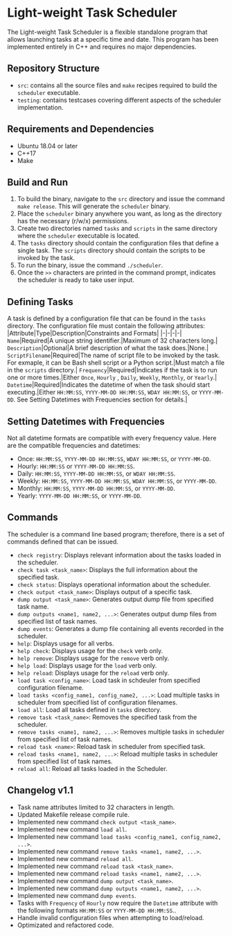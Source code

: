 # Light-weight Task Scheduler
The Light-weight Task Scheduler is a flexible standalone program that allows launching tasks at a specific time and date. This program has been implemented entirely in C++ and requires no major dependencies.

## Repository Structure
- `src`: contains all the source files and `make` recipes required to build the `scheduler` executable.
- `testing`: contains testcases covering different aspects of the scheduler implementation.

## Requirements and Dependencies
- Ubuntu 18.04 or later
- C++17
- Make

## Build and Run
1. To build the binary, navigate to the `src` directory and issue the command `make release`. This will generate the `scheduler` binary.
2. Place the `scheduler` binary anywhere you want, as long as the directory has the necessary (r/w/x) permissions.
3. Create two directories named `tasks` and `scripts` in the same directory where the `scheduler` executable is located. 
4. The `tasks` directory should contain the configuration files that define a single task. The `scripts` directory should contain the scripts to be invoked by the task.
4. To run the binary, issue the command `./scheduler`. 
5. Once the `>>` characters are printed in the command prompt, indicates the scheduler is ready to take user input.

## Defining Tasks
A task is defined by a configuration file that can be found in the `tasks` directory. The configuration file must contain the following attributes:
|Attribute|Type|Description|Constraints and Formats|
|-|-|-|-|
`Name`|Required|A unique string identifier.|Maximum of 32 characters long.|
`Description`|Optional|A brief description of what the task does.|None.|
`ScriptFilename`|Required|The name of script file to be invoked by the task. For exmaple, it can be Bash shell script or a Python script.|Must match a file in the `scripts` directory.|
`Frequency`|Required|Indicates if the task is to run one or more times.|Either `Once`, `Hourly` , `Daily`, `Weekly`, `Monthly`, or `Yearly`.|
`Datetime`|Required|Indicates the datetime of when the task should start executing.|Either `HH:MM:SS`, `YYYY-MM-DD HH:MM:SS`, `WDAY HH:MM:SS`, or `YYYY-MM-DD`. See Setting Datetimes with Frequencies section for details.|

## Setting Datetimes with Frequencies
Not all datetime formats are compatible with every frequency value. Here are the compatible frequencies and datetimes:
- Once: `HH:MM:SS`, `YYYY-MM-DD HH:MM:SS`, `WDAY HH:MM:SS`, or `YYYY-MM-DD`.
- Hourly: `HH:MM:SS` or `YYYY-MM-DD HH:MM:SS`.
- Daily: `HH:MM:SS`, `YYYY-MM-DD HH:MM:SS`, or `WDAY HH:MM:SS`.
- Weekly: `HH:MM:SS`, `YYYY-MM-DD HH:MM:SS`, `WDAY HH:MM:SS`, or `YYYY-MM-DD`.
- Monthly: `HH:MM:SS`, `YYYY-MM-DD HH:MM:SS`, or `YYYY-MM-DD`.
- Yearly: `YYYY-MM-DD HH:MM:SS`, or `YYYY-MM-DD`.

## Commands
The scheduler is a command line based program; therefore, there is a set of commands defined that can be issued.
- `check registry`: Displays relevant information about the tasks loaded in the scheduler.
- `check task <task_name>`: Displays the full information about the specified task.
- `check status`: Displays operational information about the scheduler.
- `check output <task_name>`: Displays output of a specific task.
- `dump output <task_name>`: Generates output dump file from specified task name.
- `dump outputs <name1, name2, ...>`: Generates output dump files from specified list of task names.
- `dump events`: Generates a dump file containing all events recorded in the scheduler.
- `help`: Displays usage for all verbs.
- `help check`: Displays usage for the `check` verb only.
- `help remove`: Displays usage for the `remove` verb only.
- `help load`: Displays usage for the `load` verb only.
- `help reload`: Displays usage for the `reload` verb only.
- `load task <config_name>`: Load task in schdeuler from specified configuration filename.
- `load tasks <config_name1, config_name2, ...>`: Load multiple tasks in scheduler from specified list of configuration filenames.
- `load all`: Load all tasks defined in `tasks` directory.
- `remove task <task_name>`: Removes the specified task from the scheduler.
- `remove tasks <name1, name2, ...>`: Removes multiple tasks in scheduler from specified list of task names.
- `reload task <name>`: Reload task in scheduler from specified task.
- `reload tasks <name1, name2, ...>`: Reload multiple tasks in scheduler from specified list of task names.
- `reload all`: Reload all tasks loaded in the Scheduler.

## Changelog v1.1
- Task name attributes limited to 32 characters in length.
- Updated Makefile release compile rule.
- Implemented new command `check output <task_name>`.
- Implemented new command `load all`.
- Implemented new command `load tasks <config_name1, config_name2, ...>`.
- Implemented new command `remove tasks <name1, name2, ...>`.
- Implemented new command `reload all`.
- Implemented new command `reload task <task_name>`.
- Implemented new command `reload tasks <name1, name2, ...>`.
- Implemented new command `dump output <task_name>`.
- Implemented new command `dump outputs <name1, name2, ...>`.
- Implemented new command `dump events`.
- Tasks with `Frequency` of `Hourly` now require the `Datetime` attribute with the following formats `HH:MM:SS` or `YYYY-MM-DD HH:MM:SS`..
- Handle invalid configuration files when attempting to load/reload.
- Optimizated and refactored code. 